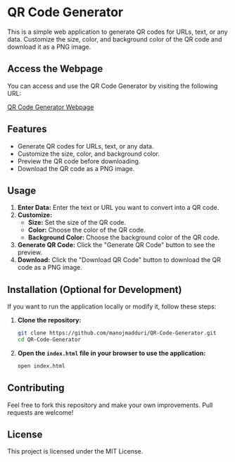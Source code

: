 # QR Code Generator

This is a simple web application to generate QR codes for URLs, text, or any data. Customize the size, color, and background color of the QR code and download it as a PNG image.

## Access the Webpage

You can access and use the QR Code Generator by visiting the following URL:

[QR Code Generator Webpage](https://manojmadduri.github.io/QR-Code-Generator/)

## Features

- Generate QR codes for URLs, text, or any data.
- Customize the size, color, and background color.
- Preview the QR code before downloading.
- Download the QR code as a PNG image.

## Usage

1. **Enter Data:** Enter the text or URL you want to convert into a QR code.
2. **Customize:**
   - **Size:** Set the size of the QR code.
   - **Color:** Choose the color of the QR code.
   - **Background Color:** Choose the background color of the QR code.
3. **Generate QR Code:** Click the "Generate QR Code" button to see the preview.
4. **Download:** Click the "Download QR Code" button to download the QR code as a PNG image.

## Installation (Optional for Development)

If you want to run the application locally or modify it, follow these steps:

1. **Clone the repository:**
    ```bash
    git clone https://github.com/manojmadduri/QR-Code-Generator.git
    cd QR-Code-Generator
    ```

2. **Open the `index.html` file in your browser to use the application:**
    ```bash
    open index.html
    ```

## Contributing

Feel free to fork this repository and make your own improvements. Pull requests are welcome!

## License

This project is licensed under the MIT License.

